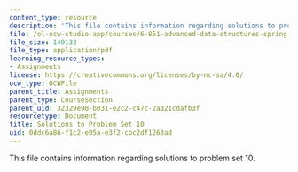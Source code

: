 ```yaml
---
content_type: resource
description: 'This file contains information regarding solutions to problem set 10. '
file: /ol-ocw-studio-app/courses/6-851-advanced-data-structures-spring-2012/0ddc6a86f1c2e05ae3f2cbc2df1263ad_MIT6_851S12_ps10sol.pdf
file_size: 149132
file_type: application/pdf
learning_resource_types:
- Assignments
license: https://creativecommons.org/licenses/by-nc-sa/4.0/
ocw_type: OCWFile
parent_title: Assignments
parent_type: CourseSection
parent_uid: 32329e90-b031-e2c2-c47c-2a321cdafb3f
resourcetype: Document
title: Solutions to Problem Set 10
uid: 0ddc6a86-f1c2-e05a-e3f2-cbc2df1263ad
---
```

This file contains information regarding solutions to problem set 10. 